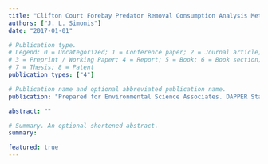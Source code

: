 ```yaml
---
title: "Clifton Court Forebay Predator Removal Consumption Analysis Methods"
authors: ["J. L. Simonis"]
date: "2017-01-01"

# Publication type.
# Legend: 0 = Uncategorized; 1 = Conference paper; 2 = Journal article;
# 3 = Preprint / Working Paper; 4 = Report; 5 = Book; 6 = Book section;
# 7 = Thesis; 8 = Patent
publication_types: ["4"]

# Publication name and optional abbreviated publication name.
publication: "Prepared for Environmental Science Associates. DAPPER Stats, Portland, OR. 4 pp"

abstract: ""

# Summary. An optional shortened abstract.
summary: 

featured: true
---
```


 